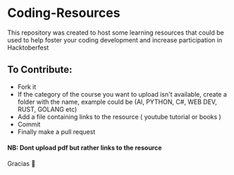 # Coding-Resources
This repository was created to host some learning resources that could be used to help foster your coding development and increase participation in Hacktoberfest

## To Contribute:
- Fork it
- If the category of the course you want to upload isn't available, create a folder with the name, example could be (AI, PYTHON, C#, WEB DEV, RUST, GOLANG etc)
- Add a file containing links to the resource ( youtube tutorial or books )
- Commit 
- Finally make a pull request

#### NB: Dont upload pdf but rather links to the resource

Gracias 🥂

